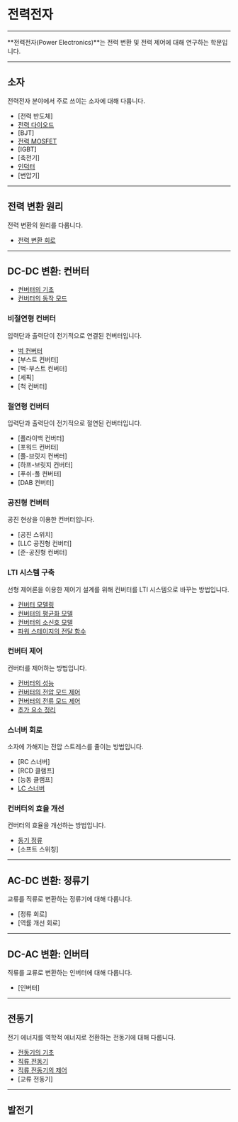 전력전자
=

---

**전력전자(Power Electronics)**는 전력 변환 및 전력 제어에 대해 연구하는 학문입니다.

---

## 소자

전력전자 분야에서 주로 쓰이는 소자에 대해 다룹니다.

- [전력 반도체]
- [전력 다이오드](./PowerDiode.md)
- [BJT]
- [전력 MOSFET](./PowerMOSFET.md)
- [IGBT]
- [축전기]
- [인덕터](../CircuitTheory/Inductor.md)
- [변압기]

---

## 전력 변환 원리

전력 변환의 원리를 다룹니다.

- [전력 변환 회로](./PowerConversionCircuit.md)

---

## DC-DC 변환: 컨버터

- [컨버터의 기초](./ConverterBasic.md)
- [컨버터의 동작 모드](./OperationModes.md)

### 비절연형 컨버터

입력단과 출력단이 전기적으로 연결된 컨버터입니다.

- [벅 컨버터](./BuckConverter.md)
- [부스트 컨버터]
- [벅-부스트 컨버터]
- [세픽]
- [척 컨버터]

### 절연형 컨버터

입력단과 출력단이 전기적으로 절연된 컨버터입니다.

- [플라이백 컨버터]
- [포워드 컨버터]
- [풀-브릿지 컨버터]
- [하프-브릿지 컨버터]
- [푸쉬-풀 컨버터]
- [DAB 컨버터]

### 공진형 컨버터

공진 현상을 이용한 컨버터입니다.
- [공진 스위치]
- [LLC 공진형 컨버터]
- [준-공진형 컨버터]

### LTI 시스템 구축

선형 제어론을 이용한 제어기 설계를 위해 컨버터를 LTI 시스템으로 바꾸는 방법입니다.

- [컨버터 모델링](./ConverterModeling.md)
- [컨버터의 평균화 모델](./AveragedModel.md)
- [컨버터의 소신호 모델](./ConverterSmallSignalModel.md)
- [파워 스테이지의 전달 함수](./ConverterTransferFunction.md)

### 컨버터 제어

컨버터를 제어하는 방법입니다.

- [컨버터의 성능](./ConverterDynamics.md)
- [컨버터의 전압 모드 제어](./ConverterVMC.md)
- [컨버터의 전류 모드 제어](./ConverterCMC.md)
- [추가 요소 정리](./EET.md)

### 스너버 회로

소자에 가해지는 전압 스트레스를 줄이는 방법입니다.

- [RC 스너버]
- [RCD 클램프]
- [능동 클램프]
- [LC 스너버](./LCSnubber.md)

### 컨버터의 효율 개선

컨버터의 효율을 개선하는 방법입니다.

- [동기 정류](./SynchronousRectification.md)
- [소프트 스위칭]

---

## AC-DC 변환: 정류기

교류를 직류로 변환하는 정류기에 대해 다룹니다.

- [정류 회로]
- [역률 개선 회로]

---

## DC-AC 변환: 인버터

직류를 교류로 변환하는 인버터에 대해 다룹니다.

- [인버터]

---

## 전동기

전기 에너지를 역학적 에너지로 전환하는 전동기에 대해 다룹니다.

- [전동기의 기초](./MotorBasic.md)
- [직류 전동기](./DCMotor.md)
- [직류 전동기의 제어](./DCMotorControl.md)
- [교류 전동기]

---

## 발전기
